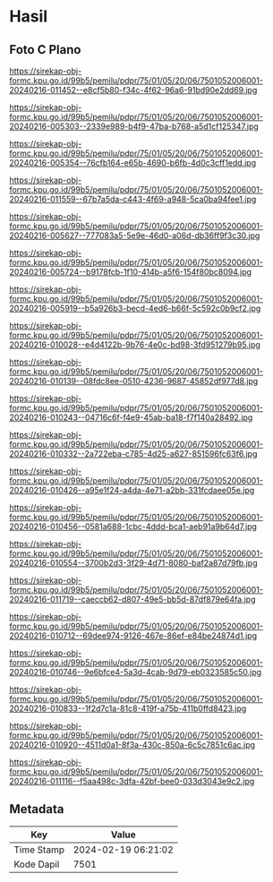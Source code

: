 # Hasil

## Foto C Plano

https://sirekap-obj-formc.kpu.go.id/99b5/pemilu/pdpr/75/01/05/20/06/7501052006001-20240216-011452--e8cf5b80-f34c-4f62-96a6-91bd90e2dd69.jpg

https://sirekap-obj-formc.kpu.go.id/99b5/pemilu/pdpr/75/01/05/20/06/7501052006001-20240216-005303--2339e989-b4f9-47ba-b768-a5d1cf125347.jpg

https://sirekap-obj-formc.kpu.go.id/99b5/pemilu/pdpr/75/01/05/20/06/7501052006001-20240216-005354--76cfb164-e65b-4690-b6fb-4d0c3cff1edd.jpg

https://sirekap-obj-formc.kpu.go.id/99b5/pemilu/pdpr/75/01/05/20/06/7501052006001-20240216-011559--67b7a5da-c443-4f69-a948-5ca0ba94fee1.jpg

https://sirekap-obj-formc.kpu.go.id/99b5/pemilu/pdpr/75/01/05/20/06/7501052006001-20240216-005627--777083a5-5e9e-46d0-a06d-db36ff9f3c30.jpg

https://sirekap-obj-formc.kpu.go.id/99b5/pemilu/pdpr/75/01/05/20/06/7501052006001-20240216-005724--b9178fcb-1f10-414b-a5f6-154f80bc8094.jpg

https://sirekap-obj-formc.kpu.go.id/99b5/pemilu/pdpr/75/01/05/20/06/7501052006001-20240216-005919--b5a926b3-becd-4ed6-b66f-5c592c0b9cf2.jpg

https://sirekap-obj-formc.kpu.go.id/99b5/pemilu/pdpr/75/01/05/20/06/7501052006001-20240216-010028--e4d4122b-9b76-4e0c-bd98-3fd951279b95.jpg

https://sirekap-obj-formc.kpu.go.id/99b5/pemilu/pdpr/75/01/05/20/06/7501052006001-20240216-010139--08fdc8ee-0510-4236-9687-45852df977d8.jpg

https://sirekap-obj-formc.kpu.go.id/99b5/pemilu/pdpr/75/01/05/20/06/7501052006001-20240216-010243--04716c6f-f4e9-45ab-ba18-f7f140a28492.jpg

https://sirekap-obj-formc.kpu.go.id/99b5/pemilu/pdpr/75/01/05/20/06/7501052006001-20240216-010332--2a722eba-c785-4d25-a627-851596fc63f6.jpg

https://sirekap-obj-formc.kpu.go.id/99b5/pemilu/pdpr/75/01/05/20/06/7501052006001-20240216-010426--a95e1f24-a4da-4e71-a2bb-331fcdaee05e.jpg

https://sirekap-obj-formc.kpu.go.id/99b5/pemilu/pdpr/75/01/05/20/06/7501052006001-20240216-010456--0581a688-1cbc-4ddd-bca1-aeb91a9b64d7.jpg

https://sirekap-obj-formc.kpu.go.id/99b5/pemilu/pdpr/75/01/05/20/06/7501052006001-20240216-010554--3700b2d3-3f29-4d71-8080-baf2a87d79fb.jpg

https://sirekap-obj-formc.kpu.go.id/99b5/pemilu/pdpr/75/01/05/20/06/7501052006001-20240216-011719--caeccb62-d807-49e5-bb5d-87df879e64fa.jpg

https://sirekap-obj-formc.kpu.go.id/99b5/pemilu/pdpr/75/01/05/20/06/7501052006001-20240216-010712--69dee974-9126-467e-86ef-e84be24874d1.jpg

https://sirekap-obj-formc.kpu.go.id/99b5/pemilu/pdpr/75/01/05/20/06/7501052006001-20240216-010746--9e6bfce4-5a3d-4cab-9d79-eb0323585c50.jpg

https://sirekap-obj-formc.kpu.go.id/99b5/pemilu/pdpr/75/01/05/20/06/7501052006001-20240216-010833--1f2d7c1a-81c8-419f-a75b-411b0ffd8423.jpg

https://sirekap-obj-formc.kpu.go.id/99b5/pemilu/pdpr/75/01/05/20/06/7501052006001-20240216-010920--4511d0a1-8f3a-430c-850a-6c5c7851c6ac.jpg

https://sirekap-obj-formc.kpu.go.id/99b5/pemilu/pdpr/75/01/05/20/06/7501052006001-20240216-011116--f5aa498c-3dfa-42bf-bee0-033d3043e9c2.jpg


## Metadata

| Key        | Value               |
| ---------- | ------------------- |
| Time Stamp | 2024-02-19 06:21:02 |
| Kode Dapil | 7501                |




